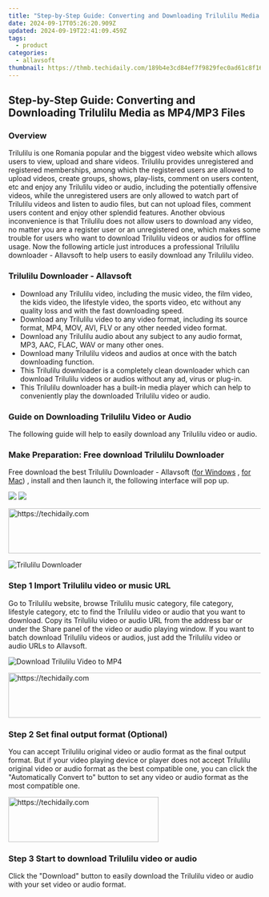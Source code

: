 ```yaml
---
title: "Step-by-Step Guide: Converting and Downloading Trilulilu Media as MP4/MP3 Files"
date: 2024-09-17T05:26:20.909Z
updated: 2024-09-19T22:41:09.459Z
tags:
  - product
categories:
  - allavsoft
thumbnail: https://thmb.techidaily.com/189b4e3cd84ef7f9829fec0ad61c8f163a696d8c84a7394663cf2c5a8a40dbef.jpg
---
```


## Step-by-Step Guide: Converting and Downloading Trilulilu Media as MP4/MP3 Files

### Overview

Trilulilu is one Romania popular and the biggest video website which allows users to view, upload and share videos. Trilulilu provides unregistered and registered memberships, among which the registered users are allowed to upload videos, create groups, shows, play-lists, comment on users content, etc and enjoy any Trilulilu video or audio, including the potentially offensive videos, while the unregistered users are only allowed to watch part of Trilulilu videos and listen to audio files, but can not upload files, comment users content and enjoy other splendid features. Another obvious inconvenience is that Trilulilu does not allow users to download any video, no matter you are a register user or an unregistered one, which makes some trouble for users who want to download Trilulilu videos or audios for offline usage. Now the following article just introduces a professional Trilulilu downloader - Allavsoft to help users to easily download any Trilulilu video.

### Trilulilu Downloader - Allavsoft

* Download any Trilulilu video, including the music video, the film video, the kids video, the lifestyle video, the sports video, etc without any quality loss and with the fast downloading speed.
* Download any Trilulilu video to any video format, including its source format, MP4, MOV, AVI, FLV or any other needed video format.
* Download any Trilulilu audio about any subject to any audio format, MP3, AAC, FLAC, WAV or many other ones.
* Download many Trilulilu videos and audios at once with the batch downloading function.
* This Trilulilu downloader is a completely clean downloader which can download Trilulilu videos or audios without any ad, virus or plug-in.
* This Trilulilu downloader has a built-in media player which can help to conveniently play the downloaded Trilulilu video or audio.

### Guide on Downloading Trilulilu Video or Audio

The following guide will help to easily download any Trilulilu video or audio.

### Make Preparation: Free download Trilulilu Downloader

Free download the best Trilulilu Downloader - Allavsoft ([for Windows](https://tools.techidaily.com/allavsoft/products/) , [for Mac](https://tools.techidaily.com/allavsoft/products/)) , install and then launch it, the following interface will pop up.

[![](https://www.allavsoft.com/how-to/../images/how-to/free-download-win.jpg)](https://tools.techidaily.com/allavsoft/products/) [![](https://www.allavsoft.com/how-to/../images/how-to/free-download-mac.jpg)](https://tools.techidaily.com/allavsoft/products/)

<!-- affiliate ads begin -->
<a href="https://ephamedtechinc.pxf.io/c/5597632/2123511/26400" target="_top" id="2123511">
  <img src="//a.impactradius-go.com/display-ad/26400-2123511" border="0" alt="https://techidaily.com" width="728" height="90"/>
</a>
<img height="0" width="0" src="https://ephamedtechinc.pxf.io/i/5597632/2123511/26400" style="position:absolute;visibility:hidden;" border="0" />
<!-- affiliate ads end -->

![Trilulilu Downloader](https://www.allavsoft.com/how-to/../images/allavsoft/screen-shot-600.jpg)

### Step 1 Import Trilulilu video or music URL

Go to Trilulilu website, browse Trilulilu music category, file category, lifestyle category, etc to find the Trilulilu video or audio that you want to download. Copy its Trilulilu video or audio URL from the address bar or under the Share panel of the video or audio playing window. If you want to batch download Trilulilu videos or audios, just add the Trilulilu video or audio URLs to Allavsoft.

![Download Trilulilu Video to MP4](https://www.allavsoft.com/how-to/../images/how-to/download-rtmp-video/download-rtmp-video.jpg)

<!-- affiliate ads begin -->
<a href="https://appsumo.8odi.net/c/5597632/2144271/7443" target="_top" id="2144271">
  <img src="//a.impactradius-go.com/display-ad/7443-2144271" border="0" alt="https://techidaily.com" width="600" height="90"/>
</a>
<img height="0" width="0" src="https://appsumo.8odi.net/i/5597632/2144271/7443" style="position:absolute;visibility:hidden;" border="0" />
<!-- affiliate ads end -->

### Step 2 Set final output format (Optional)

You can accept Trilulilu original video or audio format as the final output format. But if your video playing device or player does not accept Trilulilu original video or audio format as the best compatible one, you can click the "Automatically Convert to" button to set any video or audio format as the most compatible one.

<!-- affiliate ads begin -->
<a href="https://aligracehair.sjv.io/c/5597632/1880927/19272" target="_top" id="1880927">
  <img src="//a.impactradius-go.com/display-ad/19272-1880927" border="0" alt="https://techidaily.com" width="300" height="90"/>
</a>
<img height="0" width="0" src="https://aligracehair.sjv.io/i/5597632/1880927/19272" style="position:absolute;visibility:hidden;" border="0" />
<!-- affiliate ads end -->

### Step 3 Start to download Trilulilu video or audio

Click the "Download" button to easily download the Trilulilu video or audio with your set video or audio format.

<ins class="adsbygoogle"
     style="display:block"
     data-ad-format="autorelaxed"
     data-ad-client="ca-pub-7571918770474297"
     data-ad-slot="1223367746"></ins>

<ins class="adsbygoogle"
     style="display:block"
     data-ad-client="ca-pub-7571918770474297"
     data-ad-slot="8358498916"
     data-ad-format="auto"
     data-full-width-responsive="true"></ins>
